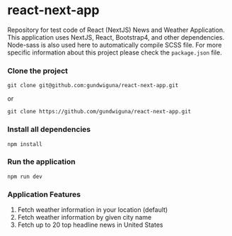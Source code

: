 # react-next-app
Repository for test code of React (NextJS) News and Weather Application. This application uses NextJS, React, Bootstrap4, and other dependencies. Node-sass is also used here to automatically compile SCSS file. For more specific information about this project please check the `package.json` file.

### Clone the project
```
git clone git@github.com:gundwiguna/react-next-app.git
```

or

```
git clone https://github.com/gundwiguna/react-next-app.git
```

### Install all dependencies
```
npm install
```

### Run the application
```
npm run dev
```

### Application Features
1. Fetch weather information in your location (default)
2. Fetch weather information by given city name
3. Fetch up to 20 top headline news in United States

